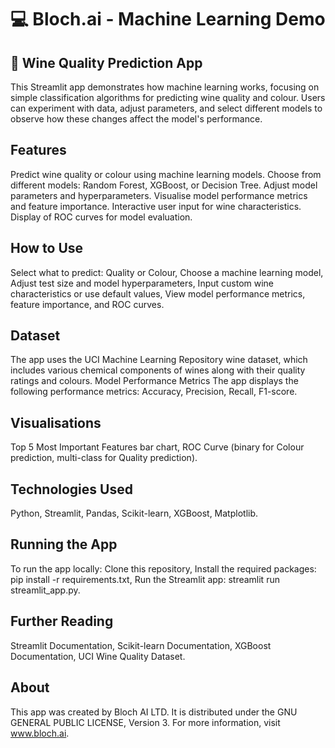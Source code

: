 # 💻 Bloch.ai - Machine Learning Demo

## 🍷 Wine Quality Prediction App
This Streamlit app demonstrates how machine learning works, focusing on simple classification algorithms for predicting wine quality and colour. Users can experiment with data, adjust parameters, and select different models to observe how these changes affect the model's performance.

## Features
Predict wine quality or colour using machine learning models. 
Choose from different models: Random Forest, XGBoost, or Decision Tree. 
Adjust model parameters and hyperparameters. 
Visualise model performance metrics and feature importance. 
Interactive user input for wine characteristics. 
Display of ROC curves for model evaluation.

## How to Use
Select what to predict: Quality or Colour, 
Choose a machine learning model, 
Adjust test size and model hyperparameters, 
Input custom wine characteristics or use default values, 
View model performance metrics, feature importance, and ROC curves. 

## Dataset
The app uses the UCI Machine Learning Repository wine dataset, which includes various chemical components of wines along with their quality ratings and colours. 
Model Performance Metrics 
The app displays the following performance metrics: 
Accuracy, 
Precision, 
Recall, 
F1-score.

## Visualisations
Top 5 Most Important Features bar chart, 
ROC Curve (binary for Colour prediction, multi-class for Quality prediction).

## Technologies Used
Python, 
Streamlit, 
Pandas, 
Scikit-learn, 
XGBoost, 
Matplotlib.

## Running the App
To run the app locally: 
Clone this repository, 
Install the required packages: pip install -r requirements.txt, 
Run the Streamlit app: streamlit run streamlit_app.py. 

## Further Reading
Streamlit Documentation, 
Scikit-learn Documentation, 
XGBoost Documentation, 
UCI Wine Quality Dataset.

## About
This app was created by Bloch AI LTD. It is distributed under the GNU GENERAL PUBLIC LICENSE, Version 3. 
For more information, visit www.bloch.ai.

